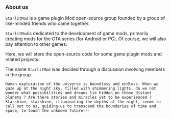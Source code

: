### About us
`StarlitMod` is a game plugin Mod open-source group founded by a group of like-minded friends who came together.

`StarlitMod`is dedicated to the development of game mods, primarily creating mods for the GTA series (for Android or PC). Of course, we will also pay attention to other games.

Here, we will store the open-source code for some game plugin mods and related projects.

The name `StarlitMod` was decided through a discussion involving members in the group.

```
Human exploration of the universe is boundless and endless. When we gaze up at the night sky, filled with shimmering lights, do we not wonder what possibilities and dreams lie hidden on those distant planets ? Are there stories and miracles yet to be experienced ?
Starshine, starshine, illuminating the depths of the night, seems to call out to us, guiding us to transcend the boundaries of time and space, to touch the unknown future---
```
